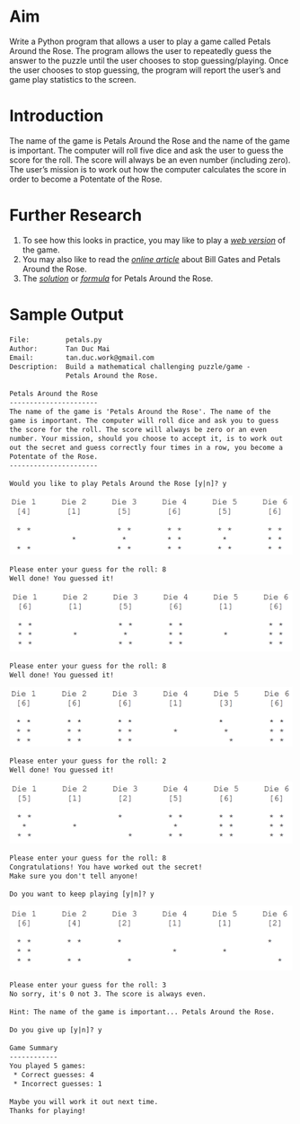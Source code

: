 # Aim
Write a Python program that allows a user to play a game called Petals Around
the Rose. The program allows the user to repeatedly guess the answer to the
puzzle until the user chooses to stop guessing/playing. Once the user chooses to
stop guessing, the program will report the user’s and game play statistics to
the screen.

# Introduction
The name of the game is Petals Around the Rose and the name of the game is
important. The computer will roll five dice and ask the user to guess the score
for the roll. The score will always be an even number (including zero). The
user’s mission is to work out how the computer calculates the score in order to
become a Potentate of the Rose.

# Further Research
1. To see how this looks in practice, you may like to play a *[web
   version](http://www.borrett.id.au/computing/petals-j.htm)* of the game.
2. You may also like to read the *[online
   article](http://www.borrett.id.au/computing/petals-bg.htm)* about Bill Gates
   and Petals Around the Rose.
3. The *[solution](https://en.wikipedia.org/wiki/Petals_Around_the_Rose)* or
   *[formula](https://en.wikipedia.org/wiki/Petals_Around_the_Rose)* for Petals
   Around the Rose.

# Sample Output
```
File:         petals.py
Author:       Tan Duc Mai
Email:        tan.duc.work@gmail.com
Description:  Build a mathematical challenging puzzle/game -
              Petals Around the Rose.

Petals Around the Rose
----------------------
The name of the game is 'Petals Around the Rose'. The name of the
game is important. The computer will roll dice and ask you to guess
the score for the roll. The score will always be zero or an even
number. Your mission, should you choose to accept it, is to work out
out the secret and guess correctly four times in a row, you become a
Potentate of the Rose.
----------------------

Would you like to play Petals Around the Rose [y|n]? y
```

![First roll](images/1.png)

```
Please enter your guess for the roll: 8
Well done! You guessed it!
```

![Second roll](images/2.png)

```
Please enter your guess for the roll: 8
Well done! You guessed it!
```

![Third roll](images/3.png)

```
Please enter your guess for the roll: 2
Well done! You guessed it!
```

![Fourth roll](images/4.png)

```
Please enter your guess for the roll: 8
Congratulations! You have worked out the secret!
Make sure you don't tell anyone!

Do you want to keep playing [y|n]? y
```

![Fifth roll](images/5.png)

```
Please enter your guess for the roll: 3
No sorry, it's 0 not 3. The score is always even.

Hint: The name of the game is important... Petals Around the Rose. 

Do you give up [y|n]? y

Game Summary
------------
You played 5 games:
 * Correct guesses: 4
 * Incorrect guesses: 1

Maybe you will work it out next time.
Thanks for playing!
```

